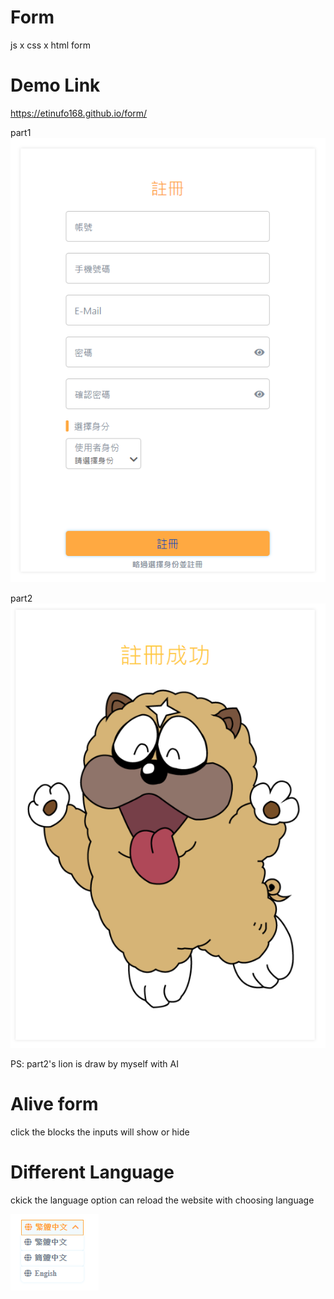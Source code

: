 # Form
js x css x html form

# Demo Link
https://etinufo168.github.io/form/

part1
<img src="https://github.com/etinufo168/form/blob/master/images/part1.PNG">

part2
<img src="https://github.com/etinufo168/form/blob/master/images/part2.PNG">

PS: part2's lion is draw by myself with AI

# Alive form
click the blocks the inputs will show or hide

# Different Language
ckick the language option can reload the website with choosing language

<img src="https://github.com/etinufo168/form/blob/master/images/lan.PNG">
